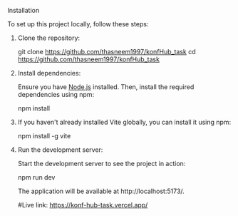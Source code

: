 Installation

To set up this project locally, follow these steps:

1. Clone the repository:

   git clone https://github.com/thasneem1997/konfHub_task
   cd https://github.com/thasneem1997/konfHub_task

2. Install dependencies:

   Ensure you have [Node.js](https://nodejs.org/) installed. Then, install the required dependencies using npm:

   npm install

3. If you haven't already installed Vite globally, you can install it using npm:

   npm install -g vite

4. Run the development server:

   Start the development server to see the project in action:

   npm run dev

   The application will be available at http://localhost:5173/.

   #Live link:
   https://konf-hub-task.vercel.app/
